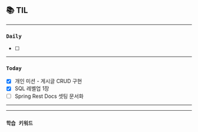 
## 📚 TIL

---

### `Daily`
- [ ] 

---
### `Today`
- [X] 개인 미션 - 게시글 CRUD 구현
- [X] SQL 레벨업 1장
- [ ] Spring Rest Docs 셋팅 문서화 
---

---
### `학습 키워드`

